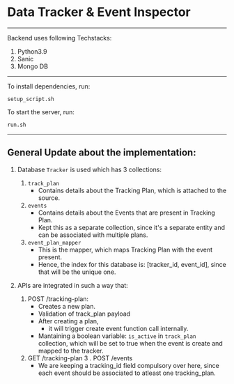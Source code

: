 # Data Tracker & Event Inspector
---
Backend uses following Techstacks:
1. Python3.9
2. Sanic
3. Mongo DB
---

To install dependencies, run:
```shell
setup_script.sh
```
To start the server, run:
```shell
run.sh
```

---
## General Update about the implementation:
1. Database `Tracker` is used which has 3 collections:
    1. `track_plan`
        - Contains details about the Tracking Plan, which is attached to the source.
    2. `events`
        - Contains details about the Events that are present in Tracking Plan.
        - Kept this as a separate collection, since it's a separate entity and can be associated with multiple plans.
    3. `event_plan_mapper`
        - This is the mapper, which maps Tracking Plan with the event present.
        - Hence, the index for this database is: [tracker_id, event_id], since that will be the unique one.

2. APIs are integrated in such a way that:
    1. POST /tracking-plan:
        - Creates a new plan.
        - Validation of track_plan payload
        - After creating a plan, 
            - it will trigger create event function call internally.
        - Mantaining a boolean variable: `is_active` in `track_plan` collection, which will be set to true when the event is create and mapped to the tracker.
    2. GET /tracking-plan
    3 . POST /events
        - We are keeping a tracking_id field compulsory over here, since each event 
        should be associated to atleast one tracking_plan.